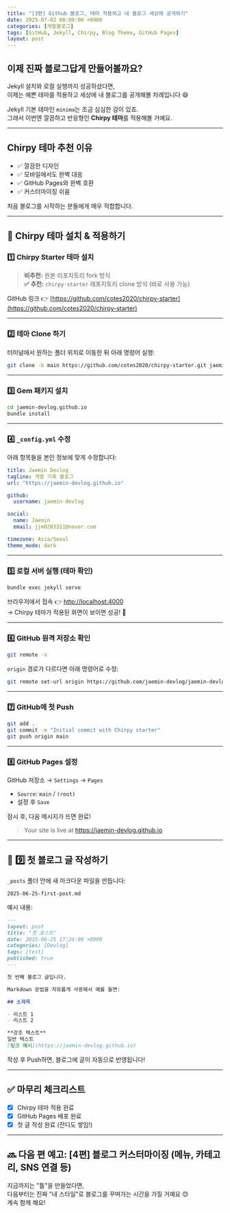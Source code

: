 ```yaml
---
title: "[3편] Github 블로그, 테마 적용하고 내 블로그 세상에 공개하기"
date: 2025-07-02 00:00:00 +0900
categories: [개발블로그]
tags: [GitHub, Jekyll, Chirpy, Blog Theme, GitHub Pages]
layout: post
---
```


## 이제 진짜 블로그답게 만들어볼까요?

Jekyll 설치와 로컬 실행까지 성공하셨다면,  
이제는 예쁜 테마를 적용하고 세상에 내 블로그를 공개해볼 차례입니다 😄

Jekyll 기본 테마인 `minima`는 조금 심심한 감이 있죠.  
그래서 이번엔 깔끔하고 반응형인 **Chirpy 테마**를 적용해볼 거예요.

---

## Chirpy 테마 추천 이유

- ✅ 깔끔한 디자인
- ✅ 모바일에서도 완벽 대응
- ✅ GitHub Pages와 완벽 호환
- ✅ 커스터마이징 쉬움

처음 블로그를 시작하는 분들에게 매우 적합합니다.

---

## 🎨 Chirpy 테마 설치 & 적용하기

### 1️⃣ Chirpy Starter 테마 설치

> **비추천:** 원본 리포지토리 fork 방식  
> **✅ 추천:** `chirpy-starter` 레포지토리 clone 방식 (바로 사용 가능)

GitHub 링크 👉 [https://github.com/cotes2020/chirpy-starter](https://github.com/cotes2020/chirpy-starter)

---

### 2️⃣ 테마 Clone 하기

터미널에서 원하는 폴더 위치로 이동한 뒤 아래 명령어 실행:

```bash
git clone -b main https://github.com/cotes2020/chirpy-starter.git jaemin-devlog.github.io
```

---

### 3️⃣ Gem 패키지 설치

```bash
cd jaemin-devlog.github.io
bundle install
```

---

### 4️⃣ `_config.yml` 수정

아래 항목들을 본인 정보에 맞게 수정합니다:

```yaml
title: Jaemin Devlog
tagline: 개발 기록 블로그
url: "https://jaemin-devlog.github.io"

github:
  username: jaemin-devlog

social:
  name: Jaemin
  email: jjm0203311@naver.com

timezone: Asia/Seoul
theme_mode: dark
```

---

### 5️⃣ 로컬 서버 실행 (테마 확인)

```bash
bundle exec jekyll serve
```

브라우저에서 접속 👉 [http://localhost:4000](http://localhost:4000)  
→ Chirpy 테마가 적용된 화면이 보이면 성공! 🎉

---

### 6️⃣ GitHub 원격 저장소 확인

```bash
git remote -v
```

`origin` 경로가 다르다면 아래 명령어로 수정:

```bash
git remote set-url origin https://github.com/jaemin-devlog/jaemin-devlog.github.io.git
```

---

### 7️⃣ GitHub에 첫 Push

```bash
git add .
git commit -m "Initial commit with Chirpy starter"
git push origin main
```

---

### 8️⃣ GitHub Pages 설정

GitHub 저장소 → `Settings` → `Pages`  
- `Source`: `main` / `(root)`
- 설정 후 `Save`

잠시 후, 다음 메시지가 뜨면 완료!

> Your site is live at https://jaemin-devlog.github.io

---

## 📝 9️⃣ 첫 블로그 글 작성하기

`_posts` 폴더 안에 새 마크다운 파일을 만듭니다:

```text
2025-06-25-first-post.md
```

예시 내용:

```markdown
---
layout: post
title: "첫 포스트"
date: 2025-06-25 17:24:00 +0900
categories: [Devlog]
tags: [test]
published: true
---

첫 번째 블로그 글입니다.

Markdown 문법을 자유롭게 사용해서 예를 들면:

## 소제목

- 리스트 1
- 리스트 2

**강조 텍스트**  
일반 텍스트  
[링크 예시](https://jaemin-devlog.github.io)
```

작성 후 Push하면, 블로그에 글이 자동으로 반영됩니다!

---

## ✅ 마무리 체크리스트

- [x] Chirpy 테마 적용 완료
- [x] GitHub Pages 배포 완료
- [x] 첫 글 작성 완료 (잔디도 쌓임!)

---

## 🔜 다음 편 예고: [4편] 블로그 커스터마이징 (메뉴, 카테고리, SNS 연결 등)

지금까지는 "틀"을 만들었다면,  
다음부터는 진짜 "내 스타일"로 블로그를 꾸며가는 시간을 가질 거예요 😊  
계속 함께 해요!
